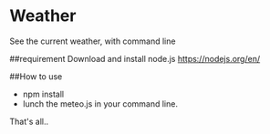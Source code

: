 # Weather
See the current weather, with command line

##requirement
Download and install node.js https://nodejs.org/en/

##How to use
* npm install
* lunch the meteo.js in your command line.

That's all..